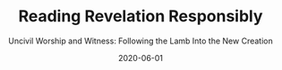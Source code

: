 ---
date: 2020-06-01
dateYear: 2020
isbn: 9781606085608
title: Reading Revelation Responsibly
subtitle: "Uncivil Worship and Witness: Following the Lamb Into the New Creation"
description: "Reading Revelation Responsibly is for those who are confused by, afraid of, and/or preoccupied with the book of Revelation. In rescuing the Apocalypse from those who either completely misinterpret it or completely ignore it, Michael Gorman has given us both a guide to reading Revelation in a responsible way and a theological engagement with the text itself. He takes interpreting the book as a serious and sacred responsibility, believing how one reads, teaches, and preaches Revelation can have a powerful impact on one's own—and other people's—well -being. Gorman pays careful attention to the book's original historical and literary contexts, its connections to the rest of Scripture, its relationship to Christian doctrine and practice, and its potential to help or harm people in their life of faith. Rather than a script for the end times, Gorman demonstrates how Revelation is a script for Christian worship, witness, and mission that runs counter to culturally embedded civil religion."
cover: cover-reading-revelation-responsibly.jpeg
coverGoogle: https://books.google.com/books/content?id=nxNMAwAAQBAJ&printsec=frontcover&img=1&zoom=1&edge=curl&source=gbs_api
pageCount: 230
authors: Michael J. Gorman
publishers: Wipf and Stock Publishers
published: 2011-01-01
publishedYear: 2010
favorite: true
shelves:
- non-fiction
- faith
---